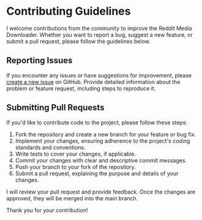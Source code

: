 # Contributing Guidelines

I welcome contributions from the community to improve the Reddit Media Downloader. Whether you want to report a bug, suggest a new feature, or submit a pull request, please follow the guidelines below.

## Reporting Issues

If you encounter any issues or have suggestions for improvement, please [create a new issue](https://github.com/filipopper/reddit-media-downloader/issues) on GitHub. Provide detailed information about the problem or feature request, including steps to reproduce it.

## Submitting Pull Requests

If you'd like to contribute code to the project, please follow these steps:

1. Fork the repository and create a new branch for your feature or bug fix.
2. Implement your changes, ensuring adherence to the project's coding standards and conventions.
3. Write tests to cover your changes, if applicable.
4. Commit your changes with clear and descriptive commit messages.
5. Push your branch to your fork of the repository.
6. Submit a pull request, explaining the purpose and details of your changes.

I will review your pull request and provide feedback. Once the changes are approved, they will be merged into the main branch.

Thank you for your contribution!

